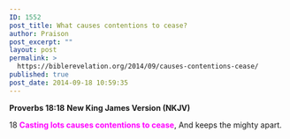 ```yaml
---
ID: 1552
post_title: What causes contentions to cease?
author: Praison
post_excerpt: ""
layout: post
permalink: >
  https://biblerevelation.org/2014/09/causes-contentions-cease/
published: true
post_date: 2014-09-18 10:59:35
---
```

<strong>Proverbs 18:18</strong>
<strong> New King James Version (NKJV)</strong>

18 <span style="color: #ff00ff;"><strong>Casting lots causes contentions to cease</strong></span>,
And keeps the mighty apart.